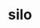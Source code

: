 ---
title: "silo"
layout: cache
categories: [package, develop-2025-03-23]
meta: {"compilers": ["gcc@=11.4.0"], "num_specs": 3, "num_specs_by_stack": {"e4s": 2, "root": 3, "tutorial": 1}, "oss": ["ubuntu22.04"], "platforms": ["linux"], "stacks": ["e4s", "root", "tutorial"], "targets": ["x86_64_v3"], "versions": ["4.11.1"]}
spec_details: [{"compiler": "gcc@=11.4.0", "hash": "fvkoc36jung3k3gztmqgv4v27dbdvzdl", "os": "ubuntu22.04", "platform": "linux", "size": "-", "stacks": ["e4s", "root"], "target": "x86_64_v3", "variants": ["build_system=autotools", "+fortran", "+fpzip", "+hdf5", "+hzip", "+mpi", "+pic", "+python", "+shared", "~silex"], "versions": ["4.11.1"]}, {"compiler": "gcc@=11.4.0", "hash": "g6wrcanomaye3dhavgfqmnempydw6n2j", "os": "ubuntu22.04", "platform": "linux", "size": "-", "stacks": ["root", "tutorial"], "target": "x86_64_v3", "variants": ["build_system=autotools", "~fortran", "+fpzip", "+hdf5", "+hzip", "+mpi", "+pic", "+python", "+shared", "~silex"], "versions": ["4.11.1"]}, {"compiler": "gcc@=11.4.0", "hash": "kbtckhomjupuxma4dsuteubi67taar3o", "os": "ubuntu22.04", "platform": "linux", "size": "-", "stacks": ["e4s", "root"], "target": "x86_64_v3", "variants": ["build_system=autotools", "+fortran", "+fpzip", "+hdf5", "+hzip", "+mpi", "+pic", "+python", "+shared", "~silex"], "versions": ["4.11.1"]}]
---